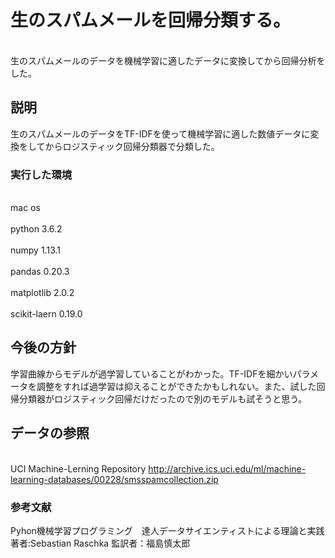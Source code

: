 # 生のスパムメールを回帰分類する。
<br> 生のスパムメールのデータを機械学習に適したデータに変換してから回帰分析をした。</br>
## 説明
生のスパムメールのデータをTF-IDFを使って機械学習に適した数値データに変換をしてからロジスティック回帰分類器で分類した。

### 実行した環境
<br>mac os</br>
<br>python 3.6.2</br>
<br>numpy 1.13.1</br>
<br>pandas 0.20.3</br>
<br>matplotlib 2.0.2</br>
<br>scikit-laern 0.19.0</br>
## 今後の方針
学習曲線からモデルが過学習していることがわかった。TF-IDFを細かいパラメータを調整をすれば過学習は抑えることができたかもしれない。また、試した回帰分類器がロジスティック回帰だけだったので別のモデルも試そうと思う。
## データの参照
<br>UCI Machine-Lerning Repository  http://archive.ics.uci.edu/ml/machine-learning-databases/00228/smsspamcollection.zip</br>
### 参考文献
Pyhon機械学習プログラミング　達人データサイエンティストによる理論と実践
<br>著者:Sebastian Raschka  監訳者：福島慎太郎</br>



